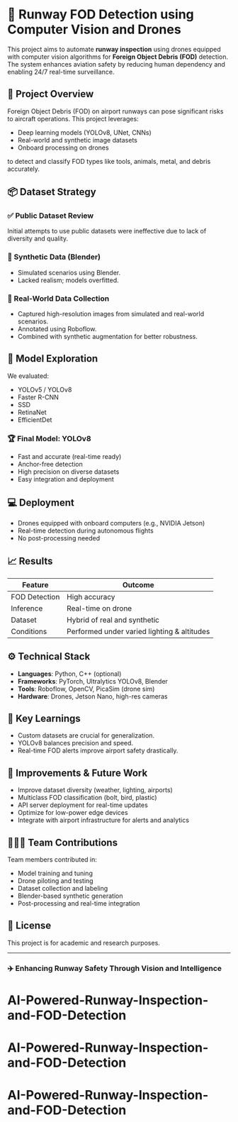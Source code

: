 # 🛫 Runway FOD Detection using Computer Vision and Drones

This project aims to automate **runway inspection** using drones equipped with computer vision algorithms for **Foreign Object Debris (FOD)** detection. The system enhances aviation safety by reducing human dependency and enabling 24/7 real-time surveillance.

## 🚀 Project Overview

Foreign Object Debris (FOD) on airport runways can pose significant risks to aircraft operations. This project leverages:

- Deep learning models (YOLOv8, UNet, CNNs)
- Real-world and synthetic image datasets
- Onboard processing on drones

to detect and classify FOD types like tools, animals, metal, and debris accurately.

## 📦 Dataset Strategy

### ✅ Public Dataset Review
Initial attempts to use public datasets were ineffective due to lack of diversity and quality.

### 🧠 Synthetic Data (Blender)
- Simulated scenarios using Blender.
- Lacked realism; models overfitted.

### 📸 Real-World Data Collection
- Captured high-resolution images from simulated and real-world scenarios.
- Annotated using Roboflow.
- Combined with synthetic augmentation for better robustness.

## 🧠 Model Exploration

We evaluated:
- YOLOv5 / YOLOv8
- Faster R-CNN
- SSD
- RetinaNet
- EfficientDet

### 🏆 Final Model: YOLOv8
- Fast and accurate (real-time ready)
- Anchor-free detection
- High precision on diverse datasets
- Easy integration and deployment

## 💻 Deployment

- Drones equipped with onboard computers (e.g., NVIDIA Jetson)
- Real-time detection during autonomous flights
- No post-processing needed

## 📈 Results

| Feature | Outcome |
|--------|---------|
| FOD Detection | High accuracy |
| Inference | Real-time on drone |
| Dataset | Hybrid of real and synthetic |
| Conditions | Performed under varied lighting & altitudes |

## ⚙️ Technical Stack

- **Languages**: Python, C++ (optional)
- **Frameworks**: PyTorch, Ultralytics YOLOv8, Blender
- **Tools**: Roboflow, OpenCV, PicaSim (drone sim)
- **Hardware**: Drones, Jetson Nano, high-res cameras

## 🧠 Key Learnings

- Custom datasets are crucial for generalization.
- YOLOv8 balances precision and speed.
- Real-time FOD alerts improve airport safety drastically.

## 🧪 Improvements & Future Work

- Improve dataset diversity (weather, lighting, airports)
- Multiclass FOD classification (bolt, bird, plastic)
- API server deployment for real-time updates
- Optimize for low-power edge devices
- Integrate with airport infrastructure for alerts and analytics

## 🧑‍🤝‍🧑 Team Contributions

Team members contributed in:
- Model training and tuning
- Drone piloting and testing
- Dataset collection and labeling
- Blender-based synthetic generation
- Post-processing and real-time integration

## 📜 License

This project is for academic and research purposes.

---

### ✈️ Enhancing Runway Safety Through Vision and Intelligence

# AI-Powered-Runway-Inspection-and-FOD-Detection
# AI-Powered-Runway-Inspection-and-FOD-Detection
# AI-Powered-Runway-Inspection-and-FOD-Detection

